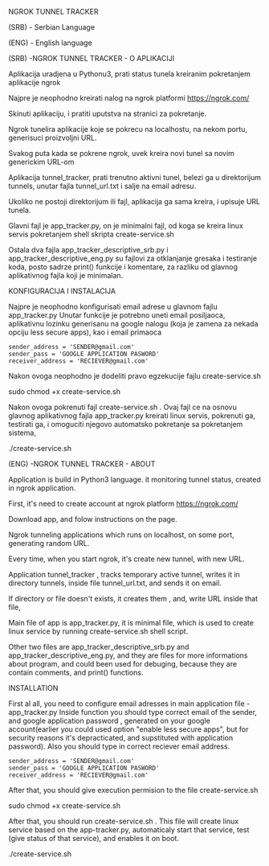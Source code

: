 NGROK TUNNEL TRACKER

(SRB) - Serbian Language

(ENG) - English language


(SRB) -NGROK TUNNEL TRACKER - O APLIKACIJI

Aplikacija uradjena u Pythonu3, prati status tunela kreiranim pokretanjem aplikacije ngrok

Najpre je neophodno kreirati nalog na ngrok platformi https://ngrok.com/

Skinuti aplikaciju, i pratiti uputstva na stranici za pokretanje.


Ngrok tunelira aplikacije koje se pokrecu na localhostu, na nekom portu, generisuci proizvoljni URL.

Svakog puta kada se pokrene ngrok, uvek kreira novi tunel sa novim generickim URL-om

Aplikacija tunnel_tracker, prati trenutno aktivni tunel, belezi ga u direktorijum tunnels, unutar fajla tunnel_url.txt i salje na email adresu.

Ukoliko ne postoji direktorijum ili fajl, aplikacija ga sama kreira, i upisuje URL tunela.

Glavni fajl je app_tracker.py, on je minimalni fajl, od koga se kreira linux servis pokretanjem shell skripta create-service.sh

Ostala dva fajla app_tracker_descriptive_srb.py i app_tracker_descriptive_eng.py su fajlovi za otklanjanje gresaka i testiranje koda, posto sadrze print() funkcije i komentare, za razliku od glavnog aplikativnog fajla koji je minimalan.


KONFIGURACIJA I INSTALACIJA

Najpre je neophodno konfigurisati email adrese u glavnom fajlu app_tracker.py
Unutar funkcije je potrebno uneti email posiljaoca, aplikativnu lozinku generisanu na google nalogu (koja je zamena za nekada opciju less secure apps), kao i email primaoca
 
    sender_address = 'SENDER@gmail.com'
    sender_pass = 'GOOGLE APPLICATION PASWORD'
    receiver_address = 'RECIEVER@gmail.com'


Nakon ovoga neophodno je dodeliti pravo egzekucije fajlu create-service.sh

sudo chmod +x create-service.sh

Nakon ovoga pokrenuti fajl create-service.sh . Ovaj fajl ce na osnovu glavnog aplikativnog fajla app_tracker.py kreirati linux servis, pokrenuti ga, testirati ga, i omoguciti njegovo automatsko pokretanje sa pokretanjem sistema,

./create-service.sh



(ENG) -NGROK TUNNEL TRACKER - ABOUT 

Application is build in Python3 language. it monitoring tunnel status, created in ngrok application.

First, it's need to create account at ngrok platform https://ngrok.com/

Download app, and folow instructions on the page.

Ngrok tunneling applications which runs on localhost, on some port, generating random URL.

Every time, when you start ngrok, it's create new tunnel, with new URL.

Application tunnel_tracker , tracks temporary active tunnel, writes it in directory tunnels, inside file tunnel_url.txt, and sends it on email.

If directory or file doesn't exists, it creates them , and, write URL inside that file, 

Main file of app is app_tracker.py, it is minimal file, which is used to create linux service by running create-service.sh shell script.

Other two files are app_tracker_descriptive_srb.py and app_tracker_descriptive_eng.py, and they are files for more informations about program, and could been used for debuging, because they are contain comments, and print() functions.



INSTALLATION

First al all, you need to configure email adresses in main application file - app_tracker.py
Inside function you should type correct email of the sender, and google application password , generated on your google account(earlier you could used option "enable less secure apps", but for security reasons it's depracticated, and supstituted with application password). Also you should type in correct reciever email address.

    sender_address = 'SENDER@gmail.com'
    sender_pass = 'GOOGLE APPLICATION PASWORD'
    receiver_address = 'RECIEVER@gmail.com'
    
    

After that, you should give execution permision to the file create-service.sh

sudo chmod +x create-service.sh


After that, you should run create-service.sh . This file will create linux service based on the app-tracker.py, automaticaly start that service, test (give status of that service), and enables it on boot.

./create-service.sh




